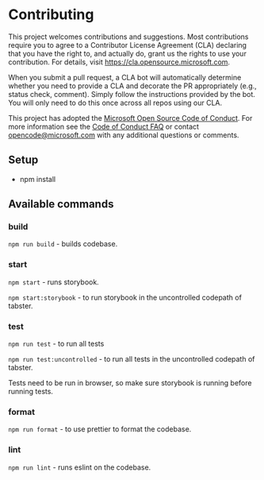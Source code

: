 # Contributing

This project welcomes contributions and suggestions. Most contributions require you to agree to a
Contributor License Agreement (CLA) declaring that you have the right to, and actually do, grant us
the rights to use your contribution. For details, visit https://cla.opensource.microsoft.com.

When you submit a pull request, a CLA bot will automatically determine whether you need to provide
a CLA and decorate the PR appropriately (e.g., status check, comment). Simply follow the instructions
provided by the bot. You will only need to do this once across all repos using our CLA.

This project has adopted the [Microsoft Open Source Code of Conduct](https://opensource.microsoft.com/codeofconduct/).
For more information see the [Code of Conduct FAQ](https://opensource.microsoft.com/codeofconduct/faq/) or
contact [opencode@microsoft.com](mailto:opencode@microsoft.com) with any additional questions or comments.

## Setup

- npm install

## Available commands

### build

`npm run build` - builds codebase.

### start

`npm start` - runs storybook.

`npm start:storybook` - to run storybook in the uncontrolled codepath of tabster.

### test

`npm run test` - to run all tests

`npm run test:uncontrolled` - to run all tests in the uncontrolled codepath of tabster.

Tests need to be run in browser, so make sure storybook is running before running tests.

### format

`npm run format` - to use prettier to format the codebase.

### lint

`npm run lint` - runs eslint on the codebase.
